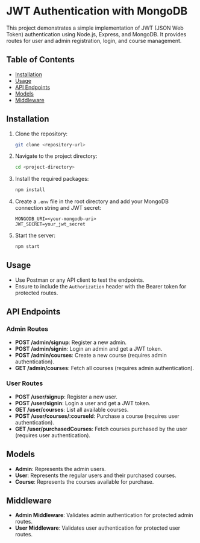 
# JWT Authentication with MongoDB

This project demonstrates a simple implementation of JWT (JSON Web Token) authentication using Node.js, Express, and MongoDB. It provides routes for user and admin registration, login, and course management.

## Table of Contents

- [Installation](#installation)
- [Usage](#usage)
- [API Endpoints](#api-endpoints)
- [Models](#models)
- [Middleware](#middleware)

## Installation

1. Clone the repository:

   ```bash
   git clone <repository-url>
   ```

2. Navigate to the project directory:

   ```bash
   cd <project-directory>
   ```

3. Install the required packages:

   ```bash
   npm install
   ```

4. Create a `.env` file in the root directory and add your MongoDB connection string and JWT secret:

   ```env
   MONGODB_URI=<your-mongodb-uri>
   JWT_SECRET=your_jwt_secret
   ```

5. Start the server:

   ```bash
   npm start
   ```

## Usage

- Use Postman or any API client to test the endpoints.
- Ensure to include the `Authorization` header with the Bearer token for protected routes.

## API Endpoints

### Admin Routes

- **POST /admin/signup**: Register a new admin.
- **POST /admin/signin**: Login an admin and get a JWT token.
- **POST /admin/courses**: Create a new course (requires admin authentication).
- **GET /admin/courses**: Fetch all courses (requires admin authentication).

### User Routes

- **POST /user/signup**: Register a new user.
- **POST /user/signin**: Login a user and get a JWT token.
- **GET /user/courses**: List all available courses.
- **POST /user/courses/:courseId**: Purchase a course (requires user authentication).
- **GET /user/purchasedCourses**: Fetch courses purchased by the user (requires user authentication).

## Models

- **Admin**: Represents the admin users.
- **User**: Represents the regular users and their purchased courses.
- **Course**: Represents the courses available for purchase.

## Middleware

- **Admin Middleware**: Validates admin authentication for protected admin routes.
- **User Middleware**: Validates user authentication for protected user routes.

